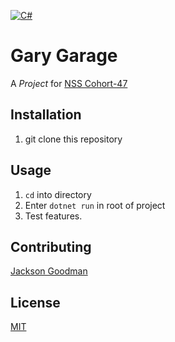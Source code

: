 [![C#](https://img.shields.io/badge/C%23-darkgreen?style=for-the-badge&logo=c-sharp&logoColor=white)](#)
# Gary Garage
A  _Project_ for [NSS Cohort-47](https://nashvillesoftwareschool.com/)  
## Installation
1. git clone this repository  

## Usage
1. `cd` into directory
2. Enter `dotnet run` in root of project
3. Test features.  


## Contributing
[Jackson Goodman](https://github.com/jacksonrgoodman)  

## License
[MIT](https://choosealicense.com/licenses/mit/)
